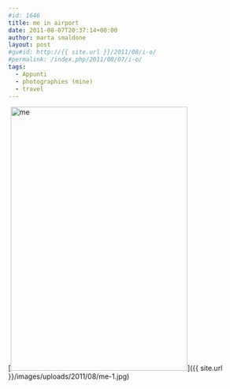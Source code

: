 ```yaml
---
#id: 1646
title: me in airport
date: 2011-08-07T20:37:14+00:00
author: marta smaldone
layout: post
#gu#id: http://{{ site.url }}/2011/08/i-o/
#permalink: /index.php/2011/08/07/i-o/
tags:
  - Appunti
  - photographies (mine)
  - travel
---
```

[<img class="aligncenter wp-image-3407" src="{{ site.url }}/images/uploads/2011/08/me-1.jpg" alt="me" width="359" height="535" srcset="{{ site.url }}/images/uploads/2011/08/me-1.jpg 495w, {{ site.url }}/images/uploads/2011/08/me-1-201x300.jpg 201w" sizes="(max-width: 359px) 100vw, 359px" />]({{ site.url }}/images/uploads/2011/08/me-1.jpg)